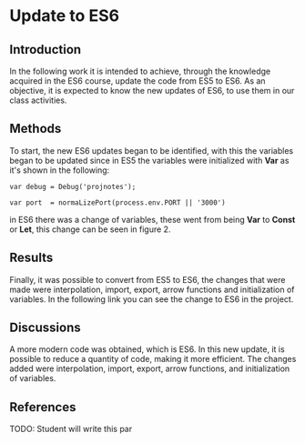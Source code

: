 # Update to ES6

## Introduction
In the following work it is intended to achieve, through the knowledge acquired in the ES6 course, update the code from ES5 to ES6. As an objective, it is expected to know the new updates of ES6, to use them in our class activities. 

## Methods
To start, the new ES6 updates began to be identified, with this the variables began to be updated since in ES5 the variables were initialized with **Var** as it's shown in the following:

~~~
var debug = Debug('projnotes');

var port  = normaLizePort(process.env.PORT || '3000')
~~~

in ES6 there was a change of variables, these went from being **Var** to **Const** or **Let**, this change can be seen in figure 2.

## Results
Finally, it was possible to convert from ES5 to ES6, the changes that were made were interpolation, import, export, arrow functions and initialization of variables. In the following link you can see the change to ES6 in the project.

## Discussions
A more modern code was obtained, which is ES6. In this new update, it is possible to reduce a quantity of code, making it more efficient. The changes added were interpolation, import, export, arrow functions, and initialization of variables.

## References
TODO: Student will write this par